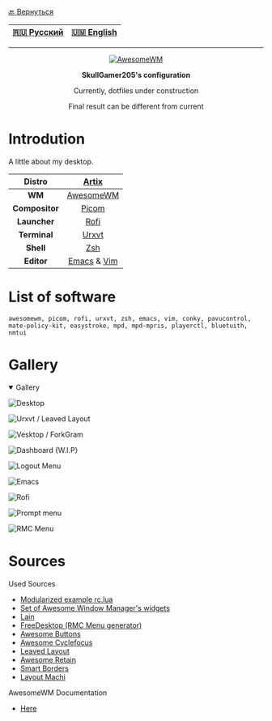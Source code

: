 [🔙 Вернуться](https://github.com/SkullGamer205/dotfiles/blob/main/README-ru.md#dynamic-wip)

|[🇷🇺 Русский](README-RU.md) | [🇺🇲 English](README.md)|
|-|-|

****
<p align="center">
<a href="https://awesomewm.org/"><img src="https://awesomewm.org/images/awesome-dark-1.svg" alt="AwesomeWM"></a>
</p>

**<p align="center">SkullGamer205's configuration</p>**
<p align="center">Currently, dotfiles under construction</p>
<p align="center">Final result can be different from current</p>

# Introdution

  A little about my desktop.

| **Distro** | [Artix](https://artixlinux.org/) |
|:---------------:|:-----------:|
|**WM**|[AwesomeWM](https://github.com/awesomeWM/awesome/)|
|**Compositor**|[Picom](https://github.com/FT-Labs/picom)|
|**Launcher**|[Rofi](https://github.com/davatorium/rofi/)|
|**Terminal**|[Urxvt](https://github.com/exg/rxvt-unicode)|
|**Shell**|[Zsh](https://www.zsh.org/)|
|**Editor**|[Emacs](https://github.com/emacs-mirror/emacs) & [Vim](https://github.com/vim/vim)|

# List of software

    awesomewm, picom, rofi, urxvt, zsh, emacs, vim, conky, pavucontrol, mate-policy-kit, easystroke, mpd, mpd-mpris, playerctl, bluetuith, nmtui
	
# Gallery

<details open>
<summary>Gallery</summary>

![Desktop](home/user/media/screenshots/2025-01-13--18-44-49.png)

![Urxvt / Leaved Layout](home/user/media/screenshots/2025-01-13--18-46-25.png)

![Vesktop / ForkGram](home/user/media/screenshots/2025-01-13--18-47-50.png)

![Dashboard {W.I.P}](home/user/media/screenshots/2025-01-13--18-48-01.png)

![Logout Menu](home/user/media/screenshots/2025-01-13--18-48-29.png)

![Emacs](home/user/media/screenshots/2025-01-13--18-49-08.png)

![Rofi](home/user/media/screenshots/2025-01-13--18-50-03.png)

![Prompt menu](home/user/media/screenshots/2025-01-13--18-50-53.png)

![RMC Menu](home/user/media/screenshots/2025-01-13--18-51-17.png)

</details>

# Sources

Used Sources
* [Modularized example rc.lua](https://github.com/Gwynsav/modular-awm-default)
* [Set of Awesome Window Manager's widgets](https://github.com/streetturtle/awesome-wm-widgets)
* [Lain](https://github.com/lcpz/lain)
* [FreeDesktop (RMC Menu generator)](https://github.com/lcpz/awesome-freedesktop)
* [Awesome Buttons](https://github.com/streetturtle/awesome-buttons)
* [Awesome Cyclefocus](https://github.com/blueyed/awesome-cyclefocus)
* [Leaved Layout](https://github.com/michaelbeaumont/awesome-leaved)
* [Awesome Retain](https://github.com/Veratil/awesome-retain)
* [Smart Borders](https://github.com/intrntbrn/smart_borders)
* [Layout Machi](https://github.com/xinhaoyuan/layout-machi)

AwesomeWM Documentation
-  [Here](https://awesomewm.org/apidoc/index.html)

